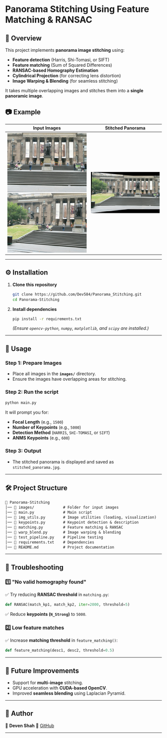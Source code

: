 # Panorama Stitching Using Feature Matching & RANSAC

## 📖 Overview
This project implements **panorama image stitching** using:
- **Feature detection** (Harris, Shi-Tomasi, or SIFT)
- **Feature matching** (Sum of Squared Differences)
- **RANSAC-based Homography Estimation**
- **Cylindrical Projection** (for correcting lens distortion)
- **Image Warping & Blending** (for seamless stitching)

It takes multiple overlapping images and stitches them into a **single panoramic image**.

## 📷 Example
| Input Images | Stitched Panorama |
|-------------|------------------|
| ![Image 1](images/2.jpg) ![Image 2](images/3.jpg) | ![Panorama](stitched_panorama.jpg) |

---

## ⚙️ Installation
1. **Clone this repository**
   ```sh
   git clone https://github.com/Dev584/Panorama_Stitching.git
   cd Panorama-Stitching
   ```

2. **Install dependencies**
   ```sh
   pip install -r requirements.txt
   ```
   *(Ensure `opencv-python`, `numpy`, `matplotlib`, and `scipy` are installed.)*

---

## 🚀 Usage
### **Step 1: Prepare Images**
- Place all images in the **`images/`** directory.
- Ensure the images have overlapping areas for stitching.

### **Step 2: Run the script**
```sh
python main.py
```
It will prompt you for:
- **Focal Length** (e.g., `1500`)
- **Number of Keypoints** (e.g., `5000`)
- **Detection Method** (`HARRIS`, `SHI-TOMASI`, or `SIFT`)
- **ANMS Keypoints** (e.g., `600`)

### **Step 3: Output**
- The stitched panorama is displayed and saved as `stitched_panorama.jpg`.

---

## 🛠️ Project Structure
```
📂 Panorama-Stitching
│── 📂 images/             # Folder for input images
│── 📜 main.py             # Main script
│── 📜 img_utils.py        # Image utilities (loading, visualization)
│── 📜 keypoints.py        # Keypoint detection & description
│── 📜 matching.py         # Feature matching & RANSAC
│── 📜 warp_blend.py       # Image warping & blending
│── 📜 test_pipeline.py    # Pipeline testing
│── 📜 requirements.txt    # Dependencies
│── 📜 README.md           # Project documentation
```

---

## 🔧 Troubleshooting
### 1️⃣ **"No valid homography found"**
✅ Try reducing **RANSAC threshold** in `matching.py`:
```python
def RANSAC(match_kp1, match_kp2, iter=2000, threshold=5)
```
✅ Reduce **keypoints (`N_Strong`)** to `5000`.

### 2️⃣ **Low feature matches**
✅ Increase **matching threshold** in `feature_matching()`:
```python
def feature_matching(desc1, desc2, threshold=0.5)
```

---

## 📌 Future Improvements
- Support for **multi-image** stitching.
- GPU acceleration with **CUDA-based OpenCV**.
- Improved **seamless blending** using Laplacian Pyramid.

---

## 📝 Author
👤 **Deven Shah** 
🔗 [GitHub](https://github.com/Dev584)

---
